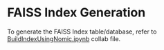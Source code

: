 # FAISS Index Generation

To generate the FAISS Index table/database, refer to [BuildIndexUsingNomic.ipynb](./buildindexusingnomic.py) collab file.



